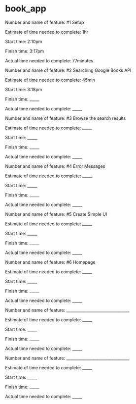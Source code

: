# book_app

Number and name of feature: #1 Setup 

Estimate of time needed to complete: 1hr

Start time: 2:10pm

Finish time: 3:17pm

Actual time needed to complete: 77minutes


Number and name of feature: #2 Searching Google Books API

Estimate of time needed to complete: 45min

Start time: 3:18pm

Finish time: _____

Actual time needed to complete: _____


Number and name of feature: #3 Browse the search results

Estimate of time needed to complete: _____

Start time: _____

Finish time: _____

Actual time needed to complete: _____


Number and name of feature: #4 Error Messages 

Estimate of time needed to complete: _____

Start time: _____

Finish time: _____

Actual time needed to complete: _____


Number and name of feature: #5 Create Simple UI

Estimate of time needed to complete: _____

Start time: _____

Finish time: _____

Actual time needed to complete: _____


Number and name of feature: #6 Homepage

Estimate of time needed to complete: _____

Start time: _____

Finish time: _____

Actual time needed to complete: _____


Number and name of feature: ________________________________

Estimate of time needed to complete: _____

Start time: _____

Finish time: _____

Actual time needed to complete: _____

Number and name of feature: ________________________________

Estimate of time needed to complete: _____

Start time: _____

Finish time: _____

Actual time needed to complete: _____